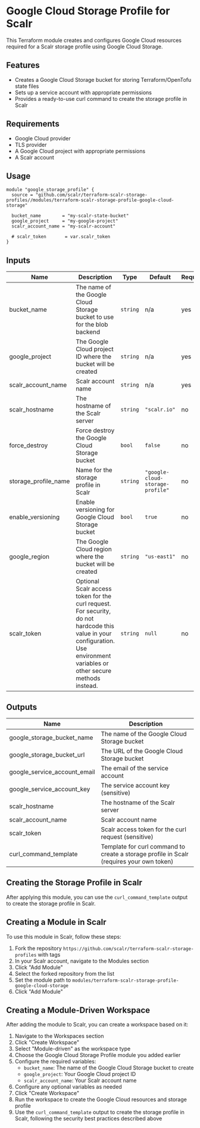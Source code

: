# Google Cloud Storage Profile for Scalr

This Terraform module creates and configures Google Cloud resources required for a Scalr storage profile using Google Cloud Storage.

## Features

- Creates a Google Cloud Storage bucket for storing Terraform/OpenTofu state files
- Sets up a service account with appropriate permissions
- Provides a ready-to-use curl command to create the storage profile in Scalr

## Requirements

- Google Cloud provider
- TLS provider
- A Google Cloud project with appropriate permissions
- A Scalr account

## Usage

```hcl
module "google_storage_profile" {
  source = "github.com/scalr/terraform-scalr-storage-profiles//modules/terraform-scalr-storage-profile-google-cloud-storage"

  bucket_name        = "my-scalr-state-bucket"
  google_project     = "my-google-project"
  scalr_account_name = "my-scalr-account"

  # scalr_token       = var.scalr_token
}
```

## Inputs

| Name | Description | Type | Default | Required |
|------|-------------|------|---------|----------|
| bucket_name | The name of the Google Cloud Storage bucket to use for the blob backend | `string` | n/a | yes |
| google_project | The Google Cloud project ID where the bucket will be created | `string` | n/a | yes |
| scalr_account_name | Scalr account name | `string` | n/a | yes |
| scalr_hostname | The hostname of the Scalr server | `string` | `"scalr.io"` | no |
| force_destroy | Force destroy the Google Cloud Storage bucket | `bool` | `false` | no |
| storage_profile_name | Name for the storage profile in Scalr | `string` | `"google-cloud-storage-profile"` | no |
| enable_versioning | Enable versioning for Google Cloud Storage bucket | `bool` | `true` | no |
| google_region | The Google Cloud region where the bucket will be created | `string` | `"us-east1"` | no |
| scalr_token | Optional Scalr access token for the curl request. For security, do not hardcode this value in your configuration. Use environment variables or other secure methods instead. | `string` | `null` | no |

## Outputs

| Name | Description |
|------|-------------|
| google_storage_bucket_name | The name of the Google Cloud Storage bucket |
| google_storage_bucket_url | The URL of the Google Cloud Storage bucket |
| google_service_account_email | The email of the service account |
| google_service_account_key | The service account key (sensitive) |
| scalr_hostname | The hostname of the Scalr server |
| scalr_account_name | Scalr account name |
| scalr_token | Scalr access token for the curl request (sensitive) |
| curl_command_template | Template for curl command to create a storage profile in Scalr (requires your own token) |

## Creating the Storage Profile in Scalr

After applying this module, you can use the `curl_command_template` output to create the storage profile in Scalr.

## Creating a Module in Scalr

To use this module in Scalr, follow these steps:
1. Fork the repository `https://github.com/scalr/terraform-scalr-storage-profiles` with tags
2. In your Scalr account, navigate to the Modules section
3. Click "Add Module"
4. Select the forked repository from the list
5. Set the module path to `modules/terraform-scalr-storage-profile-google-cloud-storage`
6. Click "Add Module"

## Creating a Module-Driven Workspace

After adding the module to Scalr, you can create a workspace based on it:

1. Navigate to the Workspaces section
2. Click "Create Workspace"
3. Select "Module-driven" as the workspace type
4. Choose the Google Cloud Storage Profile module you added earlier
5. Configure the required variables:
   - `bucket_name`: The name of the Google Cloud Storage bucket to create
   - `google_project`: Your Google Cloud project ID
   - `scalr_account_name`: Your Scalr account name
6. Configure any optional variables as needed
7. Click "Create Workspace"
8. Run the workspace to create the Google Cloud resources and storage profile
9. Use the `curl_command_template` output to create the storage profile in Scalr, following the security best practices described above
